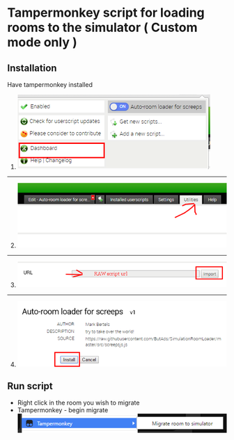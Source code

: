 # Tampermonkey script for loading rooms to the simulator ( Custom mode only ) #


## Installation ##

Have tampermonkey installed

 1. ![alt Dashboard](/doc/dashboard.png)  
----
 2. ![alt utilities](/doc/utilities.png)  
----
 3. ![alt import](/doc/import.png)  
----
 4. ![alt install](/doc/install.png)  


## Run script ##
 - Right click in the room you wish to migrate
 - Tampermonkey - begin migrate ![alt contextmenu](/doc/rightclick-menu.png)